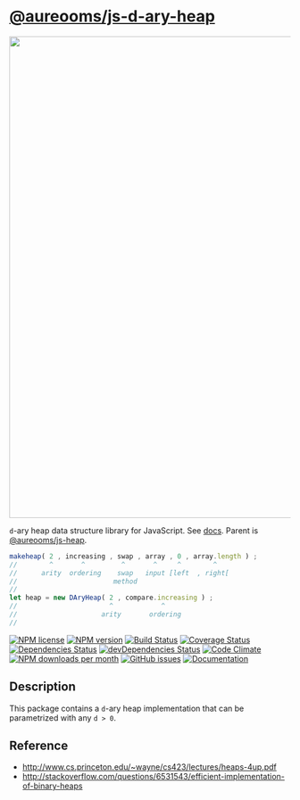 [@aureooms/js-d-ary-heap](https://aureooms.github.io/js-d-ary-heap)
==

<img src="https://cdn.rawgit.com/aureooms/js-d-ary-heap/master/media/sketch.svg" width="864">

`d`-ary heap data structure library for JavaScript.
See [docs](https://aureooms.github.io/js-d-ary-heap).
Parent is [@aureooms/js-heap](https://github.com/aureooms/js-heap).

```js
makeheap( 2 , increasing , swap , array , 0 , array.length ) ;
//        ^       ^         ^       ^     ^        ^
//      arity  ordering    swap   input [left  , right[
//                        method
//
let heap = new DAryHeap( 2 , compare.increasing ) ;
//                       ^            ^
//                     arity       ordering
//
```

[![NPM license](http://img.shields.io/npm/l/@aureooms/js-d-ary-heap.svg?style=flat)](https://raw.githubusercontent.com/aureooms/js-d-ary-heap/master/LICENSE)
[![NPM version](http://img.shields.io/npm/v/@aureooms/js-d-ary-heap.svg?style=flat)](https://www.npmjs.org/package/@aureooms/js-d-ary-heap)
[![Build Status](http://img.shields.io/travis/aureooms/js-d-ary-heap.svg?style=flat)](https://travis-ci.org/aureooms/js-d-ary-heap)
[![Coverage Status](http://img.shields.io/coveralls/aureooms/js-d-ary-heap.svg?style=flat)](https://coveralls.io/r/aureooms/js-d-ary-heap)
[![Dependencies Status](http://img.shields.io/david/aureooms/js-d-ary-heap.svg?style=flat)](https://david-dm.org/aureooms/js-d-ary-heap#info=dependencies)
[![devDependencies Status](http://img.shields.io/david/dev/aureooms/js-d-ary-heap.svg?style=flat)](https://david-dm.org/aureooms/js-d-ary-heap#info=devDependencies)
[![Code Climate](http://img.shields.io/codeclimate/github/aureooms/js-d-ary-heap.svg?style=flat)](https://codeclimate.com/github/aureooms/js-d-ary-heap)
[![NPM downloads per month](http://img.shields.io/npm/dm/@aureooms/js-d-ary-heap.svg?style=flat)](https://www.npmjs.org/package/@aureooms/js-d-ary-heap)
[![GitHub issues](http://img.shields.io/github/issues/aureooms/js-d-ary-heap.svg?style=flat)](https://github.com/aureooms/js-d-ary-heap/issues)
[![Documentation](https://aureooms.github.io/js-d-ary-heap/badge.svg)](https://aureooms.github.io/js-d-ary-heap/source.html)

## Description
This package contains a `d`-ary heap implementation that can be parametrized
with any `d > 0`.

## Reference

  - http://www.cs.princeton.edu/~wayne/cs423/lectures/heaps-4up.pdf
  - http://stackoverflow.com/questions/6531543/efficient-implementation-of-binary-heaps

